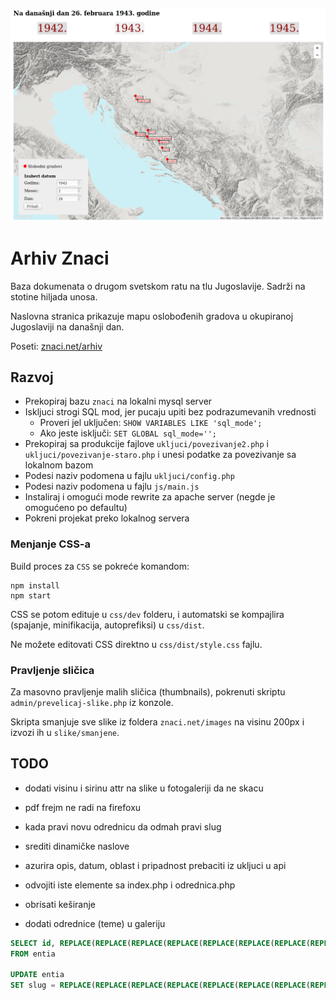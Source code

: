 [![](screen.png)](http://znaci.net/arhiv/)

# Arhiv Znaci

Baza dokumenata o drugom svetskom ratu na tlu Jugoslavije. Sadrži na stotine hiljada unosa.

Naslovna stranica prikazuje mapu oslobođenih gradova u okupiranoj Jugoslaviji na današnji dan.

Poseti: [znaci.net/arhiv](http://znaci.net/arhiv/)

## Razvoj

- Prekopiraj bazu `znaci` na lokalni mysql server
- Iskljuci strogi SQL mod, jer pucaju upiti bez podrazumevanih vrednosti
  - Proveri jel uključen: `SHOW VARIABLES LIKE 'sql_mode';`
  - Ako jeste isključi: `SET GLOBAL sql_mode='';`
- Prekopiraj sa produkcije fajlove `ukljuci/povezivanje2.php` i `ukljuci/povezivanje-staro.php` i unesi podatke za povezivanje sa lokalnom bazom
- Podesi naziv podomena u fajlu `ukljuci/config.php`
- Podesi naziv podomena u fajlu `js/main.js`
- Instaliraj i omogući mode rewrite za apache server (negde je omogućeno po defaultu)
- Pokreni projekat preko lokalnog servera

### Menjanje CSS-a

Build proces za `CSS` se pokreće komandom:
```
npm install
npm start
```

CSS se potom edituje u `css/dev` folderu, i automatski se kompajlira (spajanje, minifikacija, autoprefiksi) u `css/dist`.

Ne možete editovati CSS direktno u `css/dist/style.css` fajlu.

### Pravljenje sličica

Za masovno pravljenje malih sličica (thumbnails), pokrenuti skriptu `admin/prevelicaj-slike.php` iz konzole.

Skripta smanjuje sve slike iz foldera `znaci.net/images` na visinu 200px i izvozi ih u `slike/smanjene`.

## TODO

- dodati visinu i sirinu attr na slike u fotogaleriji da ne skacu
- pdf frejm ne radi na firefoxu

- kada pravi novu odrednicu da odmah pravi slug
- srediti dinamičke naslove
- azurira opis, datum, oblast i pripadnost prebaciti iz ukljuci u api
- odvojiti iste elemente sa index.php i odrednica.php
- obrisati keširanje
- dodati odrednice (teme) u galeriju


```sql
SELECT id, REPLACE(REPLACE(REPLACE(REPLACE(REPLACE(REPLACE(REPLACE(REPLACE(REPLACE(REPLACE(REPLACE(REPLACE(REPLACE(LOWER(TRIM(naziv)), ' ', '-'), 'ž', 'z'), 'ć', 'c'), '&#268;', 'c'), 'ö', 'o'), 'đ', 'dj'), 'č', 'c'), 'š', 's'), '.', ''), '"', ''), ':', ''), '(', ''), ')', '')
FROM entia

UPDATE entia
SET slug = REPLACE(REPLACE(REPLACE(REPLACE(REPLACE(REPLACE(REPLACE(REPLACE(REPLACE(REPLACE(REPLACE(REPLACE(REPLACE(LOWER(TRIM(naziv)), ' ', '-'), 'ž', 'z'), 'ć', 'c'), '&#268;', 'c'), 'ö', 'o'), 'đ', 'dj'), 'č', 'c'), 'š', 's'), '.', ''), '"', ''), ':', ''), '(', ''), ')', '')
```
